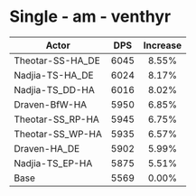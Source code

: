 # Single - am - venthyr
| Actor | DPS | Increase |
|---|:---:|:---:|
|Theotar-SS-HA_DE|6045|8.55%|
|Nadjia-TS-HA_DE|6024|8.17%|
|Nadjia-TS_DD-HA|6016|8.02%|
|Draven-BfW-HA|5950|6.85%|
|Theotar-SS_RP-HA|5945|6.75%|
|Theotar-SS_WP-HA|5935|6.57%|
|Draven-HA_DE|5902|5.99%|
|Nadjia-TS_EP-HA|5875|5.51%|
|Base|5569|0.00%|
